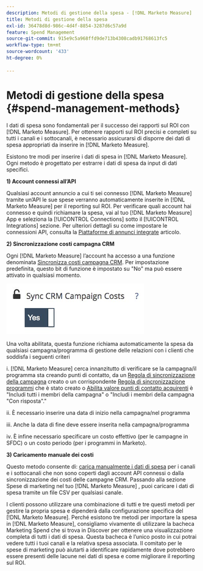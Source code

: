 ```yaml
---
description: Metodi di gestione della spesa - [!DNL Marketo Measure]
title: Metodi di gestione della spesa
exl-id: 36478d8d-986c-4d4f-8854-3287d6c57a9d
feature: Spend Management
source-git-commit: 915e9c5a968ffd9de713b4308cadb91768613fc5
workflow-type: tm+mt
source-wordcount: '433'
ht-degree: 0%

---
```


# Metodi di gestione della spesa {#spend-management-methods}

I dati di spesa sono fondamentali per il successo dei rapporti sul ROI con [!DNL Marketo Measure]. Per ottenere rapporti sul ROI precisi e completi su tutti i canali e i sottocanali, è necessario assicurarsi di disporre dei dati di spesa appropriati da inserire in [!DNL Marketo Measure].

Esistono tre modi per inserire i dati di spesa in [!DNL Marketo Measure]. Ogni metodo è progettato per estrarre i dati di spesa da input di dati specifici.

**1) Account connessi all’API**

Qualsiasi account annuncio a cui ti sei connesso [!DNL Marketo Measure] tramite un’API le sue spese verranno automaticamente inserite in [!DNL Marketo Measure] per il reporting sul ROI. Per verificare quali account hai connesso e quindi richiamare la spesa, vai al tuo [!DNL Marketo Measure] App e seleziona la [!UICONTROL Connections] sotto il [!UICONTROL Integrations] sezione. Per ulteriori dettagli su come impostare le connessioni API, consulta la [Piattaforme di annunci integrate](/help/api-connections/utilizing-marketo-measures-api-connections/integrated-ad-platforms.md#how-to-connect-ad-platforms) articolo.

**2) Sincronizzazione costi campagna CRM**

Ogni [!DNL Marketo Measure] l’account ha accesso a una funzione denominata [Sincronizza costi campagna CRM](/help/marketing-spend/spend-management/crm-campaign-costs.md#availability). Per impostazione predefinita, questo bit di funzione è impostato su &quot;No&quot; ma può essere attivato in qualsiasi momento.

![](assets/spend-management-methods-1.png)

Una volta abilitata, questa funzione richiama automaticamente la spesa da qualsiasi campagna/programma di gestione delle relazioni con i clienti che soddisfa i seguenti criteri

i. [!DNL Marketo Measure] cerca innanzitutto di verificare se la campagna/il programma sta creando punti di contatto, da un [Regola di sincronizzazione della campagna](/help/channel-tracking-and-setup/offline-channels/custom-campaign-sync.md) creato o un corrispondente [Regola di sincronizzazione programmi](/help/marketo-measure-and-marketo/marketo-measure-integrations-with-marketo/marketo-engage-programs-integration.md) che è stato creato o [Abilita valore punti di contatto acquirenti](/help/channel-tracking-and-setup/offline-channels/legacy-processes/syncing-offline-campaigns.md#how-to-create-a-campaign-and-sync-buyer-touchpoints) è &quot;Includi tutti i membri della campagna&quot; o &quot;Includi i membri della campagna &quot;Con risposta&quot;.&quot;

ii. È necessario inserire una data di inizio nella campagna/nel programma

iii. Anche la data di fine deve essere inserita nella campagna/programma

iv. È infine necessario specificare un costo effettivo (per le campagne in SFDC) o un costo periodo (per i programmi in Marketo).

**3) Caricamento manuale dei costi**

Questo metodo consente di: [carica manualmente i dati di spesa](/help/marketing-spend/spend-management/marketing-channel-costs.md#uploading-marketing-costs) per i canali e i sottocanali che non sono coperti dagli account API connessi o dalla sincronizzazione dei costi delle campagne CRM. Passando alla sezione Spese di marketing nel tuo [!DNL Marketo Measure] , puoi caricare i dati di spesa tramite un file CSV per qualsiasi canale.

I clienti possono utilizzare una combinazione di tutti e tre questi metodi per gestire la propria spesa e dipenderà dalla configurazione specifica del [!DNL Marketo Measure]. Perché esistono tre metodi per importare la spesa in [!DNL Marketo Measure], consigliamo vivamente di utilizzare la bacheca Marketing Spend che si trova in Discover per ottenere una visualizzazione completa di tutti i dati di spesa. Questa bacheca è l’unico posto in cui potrai vedere tutti i tuoi canali e la relativa spesa associata. Il comitato per le spese di marketing può aiutarti a identificare rapidamente dove potrebbero essere presenti delle lacune nei dati di spesa e come migliorare il reporting sul ROI.
